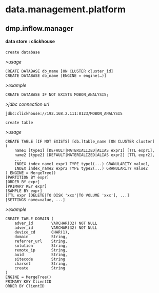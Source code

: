 # data.management.platform

## dmp.inflow.manager

#### data store : clickhouse
`create database`  

_>usage_  
```
CREATE DATABASE db_name [ON CLUSTER cluster_id]  
CREATE DATABASE db_name [ENGINE = engine(…)]  
```
_>example_  
```
CREATE DATABASE IF NOT EXISTS MOBON_ANALYSIS;
```

_>jdbc connection url_  
```
jdbc:clickhouse://192.168.2.111:8123/MOBON_ANALYSIS  
```

`create table`  

_>usage_  
```
CREATE TABLE [IF NOT EXISTS] [db.]table_name [ON CLUSTER cluster]
(
    name1 [type1] [DEFAULT|MATERIALIZED|ALIAS expr1] [TTL expr1],
    name2 [type2] [DEFAULT|MATERIALIZED|ALIAS expr2] [TTL expr2],
    ...
    INDEX index_name1 expr1 TYPE type1(...) GRANULARITY value1,
    INDEX index_name2 expr2 TYPE type2(...) GRANULARITY value2
) ENGINE = MergeTree()
[PARTITION BY expr]
[ORDER BY expr]
[PRIMARY KEY expr]
[SAMPLE BY expr]
[TTL expr [DELETE|TO DISK 'xxx'|TO VOLUME 'xxx'], ...]
[SETTINGS name=value, ...]
```

_>example_  
```
CREATE TABLE DOMAIN (
	adver_id		VARCHAR(32) NOT NULL
	adver_id		VARCHAR(32) NOT NULL
	device_cd		CHAR(1),
	domain 			String,
	referrer_url	String,
	solution 		String,
	remote_ip		String,
	auid 			String,
	sitecode 		String
	charset 		String,
	create 			String
)
ENGINE = MergeTree()
PRIMARY KEY ClientID
ORDER BY ClientID
```



